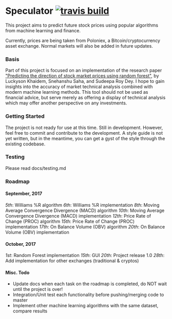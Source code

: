 # Speculator [![travis build](https://img.shields.io/travis/AllstonMickey/Speculator.svg?style=flat-square)](://travis-ci.org/AllstonMickey/Speculator)
This project aims to predict future stock prices using popular algorithms from machine learning and finance.

Currently, prices are being taken from Poloniex, a Bitcoin/cryptocurrency asset exchange.  Normal markets will also be added in future updates.

### Basis
Part of this project is focused on an implementation of the research paper ["Predicting the direction of stock market prices using random forest"](https://arxiv.org/pdf/1605.00003.pdf), by Luckyson Khaidem, Snehanshu Saha, and Sudeepa Roy Dey.
I hope to gain insights into the accuracy of market technical analysis combined with modern machine learning methods.
This tool should not be used as financial advice, but serve merely as offering a display of technical analysis which may offer another perspective on any investments.

### Getting Started
The project is not ready for use at this time.  Still in development.
However, feel free to commit and contribute to the development.
A style guide is not yet written, but in the meantime, you can get a gyst of the style through the existing codebase.

### Testing
Please read docs/testing.md

### Roadmap
#### September, 2017
_5th_:  Williams %R algorithm
_6th_:  Williams %R implementation
_8th_:  Moving Average Convergence Divergence (MACD) algorithm
_10th_: Moving Average Convergence Divergence (MACD) implementation
_12th_: Price Rate of Change (PROC) algorithm
_15th_: Price Rate of Change (PROC) implementation
_17th_: On Balance Volume (OBV) algorithm
_20th_: On Balance Volume (OBV) implementation
#### October, 2017
_1st_:  Random Forest implementation
_15th_: GUI
_20th_: Project release 1.0
_28th_: Add implementation for other exchanges (traditional & cryptos)

#### Misc. Todo
* Update docs when each task on the roadmap is completed, do NOT wait until the project is over!
* Integration/Unit test each functionality before pushing/merging code to master
* Implement other machine learning algorithms with the same dataset, compare results
